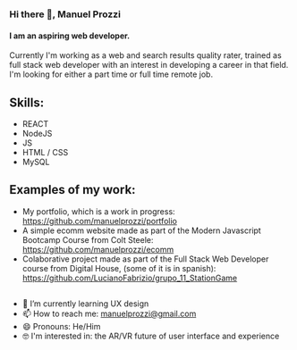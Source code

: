 ### Hi there 👋, Manuel Prozzi
#### I am an aspiring web developer.

Currently I'm working as a web and search results quality rater, trained as full stack web developer with an interest in developing a career in that field. I'm looking for either a part time or full time remote job.

## Skills: 
* REACT
* NodeJS
* JS
* HTML / CSS
* MySQL

## Examples of my work: 
* My portfolio, which is a work in progress: https://github.com/manuelprozzi/portfolio
* A simple ecomm website made as part of the Modern Javascript Bootcamp Course from Colt Steele: https://github.com/manuelprozzi/ecomm
* Colaborative project made as part of the Full Stack Web Developer course from Digital House, (some of it is in spanish): https://github.com/LucianoFabrizio/grupo_11_StationGame

##
- 🌱 I’m currently learning UX design 
- 📫 How to reach me: manuelprozzi@gmail.com 
- 😄 Pronouns: He/Him 
- 🤓 I'm interested in: the AR/VR future of user interface and experience
